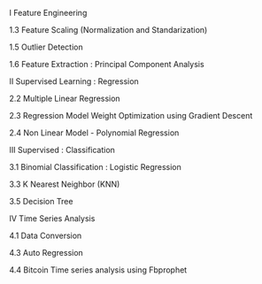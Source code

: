 I Feature Engineering

1.3 Feature Scaling (Normalization and Standarization)

1.5 Outlier Detection

1.6 Feature Extraction : Principal Component Analysis

II Supervised Learning : Regression

2.2 Multiple Linear Regression

2.3 Regression Model Weight Optimization using Gradient Descent

2.4 Non Linear Model - Polynomial Regression

III Supervised : Classification

3.1 Binomial Classification : Logistic Regression

3.3 K Nearest Neighbor (KNN)

3.5 Decision Tree

IV Time Series Analysis

4.1 Data Conversion

4.3 Auto Regression

4.4 Bitcoin Time series analysis using Fbprophet
